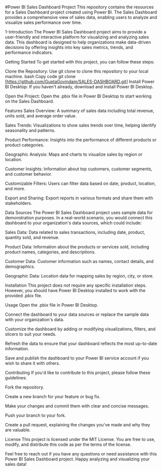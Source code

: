 
#Power BI Sales Dashboard Project
This repository contains the resources for a Sales Dashboard project created using Power BI. The Sales Dashboard provides a comprehensive view of sales data, enabling users to analyze and visualize sales performance over time.


1-Introduction
The Power BI Sales Dashboard project aims to provide a user-friendly and interactive platform for visualizing and analyzing sales data. This dashboard is designed to help organizations make data-driven decisions by offering insights into key sales metrics, trends, and performance indicators.

Getting Started
To get started with this project, you can follow these steps:

Clone the Repository: Use git clone to clone this repository to your local machine.
bash
Copy code
git clone [https://github.com/GuptaGovindam/SALES-DASHBOARD.git]
Install Power BI Desktop: If you haven't already, download and install Power BI Desktop.

Open the Project: Open the .pbix file in Power BI Desktop to start working on the Sales Dashboard.

Features
Sales Overview: A summary of sales data including total revenue, units sold, and average order value.

Sales Trends: Visualizations to show sales trends over time, helping identify seasonality and patterns.

Product Performance: Insights into the performance of different products or product categories.

Geographic Analysis: Maps and charts to visualize sales by region or location.

Customer Insights: Information about top customers, customer segments, and customer behavior.

Customizable Filters: Users can filter data based on date, product, location, and more.

Export and Sharing: Export reports in various formats and share them with stakeholders.

Data Sources
The Power BI Sales Dashboard project uses sample data for demonstration purposes. In a real-world scenario, you would connect this dashboard to your organization's data sources, which could include:

Sales Data: Data related to sales transactions, including date, product, quantity sold, and revenue.

Product Data: Information about the products or services sold, including product names, categories, and descriptions.

Customer Data: Customer information such as names, contact details, and demographics.

Geographic Data: Location data for mapping sales by region, city, or store.

Installation
This project does not require any specific installation steps. However, you should have Power BI Desktop installed to work with the provided .pbix file.

Usage
Open the .pbix file in Power BI Desktop.

Connect the dashboard to your data sources or replace the sample data with your organization's data.

Customize the dashboard by adding or modifying visualizations, filters, and slicers to suit your needs.

Refresh the data to ensure that your dashboard reflects the most up-to-date information.

Save and publish the dashboard to your Power BI service account if you wish to share it with others.

Contributing
If you'd like to contribute to this project, please follow these guidelines:

Fork the repository.

Create a new branch for your feature or bug fix.

Make your changes and commit them with clear and concise messages.

Push your branch to your fork.

Create a pull request, explaining the changes you've made and why they are valuable.

License
This project is licensed under the MIT License. You are free to use, modify, and distribute this code as per the terms of the license.

Feel free to reach out if you have any questions or need assistance with this Power BI Sales Dashboard project. Happy analyzing and visualizing your sales data!
